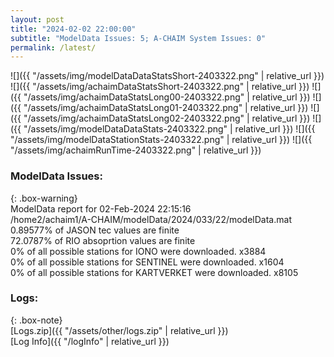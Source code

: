 ```yaml
---
layout: post
title: "2024-02-02 22:00:00"
subtitle: "ModelData Issues: 5; A-CHAIM System Issues: 0"
permalink: /latest/
---
```


![]({{ "/assets/img/modelDataDataStatsShort-2403322.png" | relative_url }})
![]({{ "/assets/img/achaimDataStatsShort-2403322.png" | relative_url }})
![]({{ "/assets/img/achaimDataStatsLong00-2403322.png" | relative_url }})
![]({{ "/assets/img/achaimDataStatsLong01-2403322.png" | relative_url }})
![]({{ "/assets/img/achaimDataStatsLong02-2403322.png" | relative_url }})
![]({{ "/assets/img/modelDataDataStats-2403322.png" | relative_url }})
![]({{ "/assets/img/modelDataStationStats-2403322.png" | relative_url }})
![]({{ "/assets/img/achaimRunTime-2403322.png" | relative_url }})


### ModelData Issues:  
  
{: .box-warning}  
 ModelData report for 02-Feb-2024 22:15:16   
 /home2/achaim1/A-CHAIM/modelData/2024/033/22/modelData.mat   
 0.89577% of JASON tec values are finite   
 72.0787% of RIO absoprtion values are finite   
 0% of all possible stations for IONO were downloaded. x3884   
 0% of all possible stations for SENTINEL were downloaded. x1604   
 0% of all possible stations for KARTVERKET were downloaded. x8105   
  


### Logs:  
  
{: .box-note}  
[Logs.zip]({{ "/assets/other/logs.zip" | relative_url }})  
[Log Info]({{ "/logInfo" | relative_url }})  
